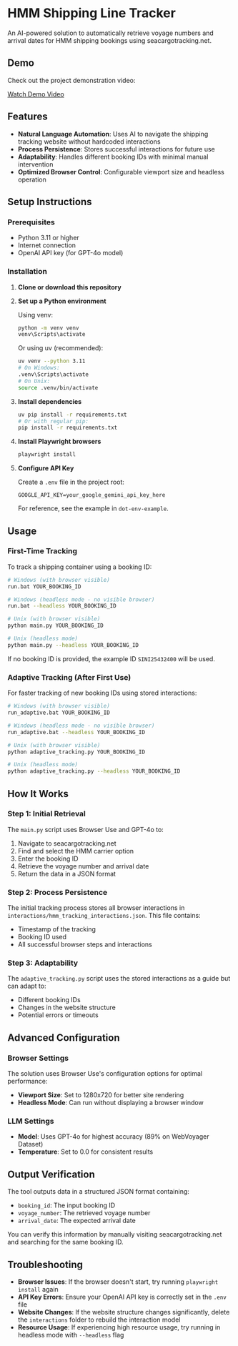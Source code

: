 # HMM Shipping Line Tracker

An AI-powered solution to automatically retrieve voyage numbers and arrival dates for HMM shipping bookings using seacargotracking.net.

## Demo

Check out the project demonstration video:

[Watch Demo Video](https://drive.google.com/file/d/1eY4koHCfoT7_FRZUunxJPgaQunLEe3JH/view?usp=sharing)

## Features

- **Natural Language Automation**: Uses AI to navigate the shipping tracking website without hardcoded interactions
- **Process Persistence**: Stores successful interactions for future use
- **Adaptability**: Handles different booking IDs with minimal manual intervention
- **Optimized Browser Control**: Configurable viewport size and headless operation

## Setup Instructions

### Prerequisites

- Python 3.11 or higher
- Internet connection
- OpenAI API key (for GPT-4o model)

### Installation

1. **Clone or download this repository**

2. **Set up a Python environment**

   Using venv:
   ```bash
   python -m venv venv
   venv\Scripts\activate
   ```

   Or using uv (recommended):
   ```bash
   uv venv --python 3.11
   # On Windows:
   .venv\Scripts\activate
   # On Unix:
   source .venv/bin/activate
   ```

3. **Install dependencies**

   ```bash
   uv pip install -r requirements.txt
   # Or with regular pip:
   pip install -r requirements.txt
   ```

4. **Install Playwright browsers**

   ```bash
   playwright install
   ```

5. **Configure API Key**

   Create a `.env` file in the project root:
   ```
   GOOGLE_API_KEY=your_google_gemini_api_key_here
   ```
   
   For reference, see the example in `dot-env-example`.

## Usage

### First-Time Tracking

To track a shipping container using a booking ID:

```bash
# Windows (with browser visible)
run.bat YOUR_BOOKING_ID

# Windows (headless mode - no visible browser)
run.bat --headless YOUR_BOOKING_ID

# Unix (with browser visible)
python main.py YOUR_BOOKING_ID

# Unix (headless mode)
python main.py --headless YOUR_BOOKING_ID
```

If no booking ID is provided, the example ID `SINI25432400` will be used.

### Adaptive Tracking (After First Use)

For faster tracking of new booking IDs using stored interactions:

```bash
# Windows (with browser visible)
run_adaptive.bat YOUR_BOOKING_ID

# Windows (headless mode - no visible browser)
run_adaptive.bat --headless YOUR_BOOKING_ID

# Unix (with browser visible)
python adaptive_tracking.py YOUR_BOOKING_ID

# Unix (headless mode)
python adaptive_tracking.py --headless YOUR_BOOKING_ID
```

## How It Works

### Step 1: Initial Retrieval

The `main.py` script uses Browser Use and GPT-4o to:
1. Navigate to seacargotracking.net
2. Find and select the HMM carrier option
3. Enter the booking ID
4. Retrieve the voyage number and arrival date
5. Return the data in a JSON format

### Step 2: Process Persistence

The initial tracking process stores all browser interactions in `interactions/hmm_tracking_interactions.json`. This file contains:
- Timestamp of the tracking
- Booking ID used
- All successful browser steps and interactions

### Step 3: Adaptability

The `adaptive_tracking.py` script uses the stored interactions as a guide but can adapt to:
- Different booking IDs
- Changes in the website structure
- Potential errors or timeouts

## Advanced Configuration

### Browser Settings

The solution uses Browser Use's configuration options for optimal performance:

- **Viewport Size**: Set to 1280x720 for better site rendering
- **Headless Mode**: Can run without displaying a browser window

### LLM Settings

- **Model**: Uses GPT-4o for highest accuracy (89% on WebVoyager Dataset)
- **Temperature**: Set to 0.0 for consistent results

## Output Verification

The tool outputs data in a structured JSON format containing:
- `booking_id`: The input booking ID
- `voyage_number`: The retrieved voyage number
- `arrival_date`: The expected arrival date

You can verify this information by manually visiting seacargotracking.net and searching for the same booking ID.

## Troubleshooting

- **Browser Issues**: If the browser doesn't start, try running `playwright install` again
- **API Key Errors**: Ensure your OpenAI API key is correctly set in the `.env` file
- **Website Changes**: If the website structure changes significantly, delete the `interactions` folder to rebuild the interaction model
- **Resource Usage**: If experiencing high resource usage, try running in headless mode with `--headless` flag